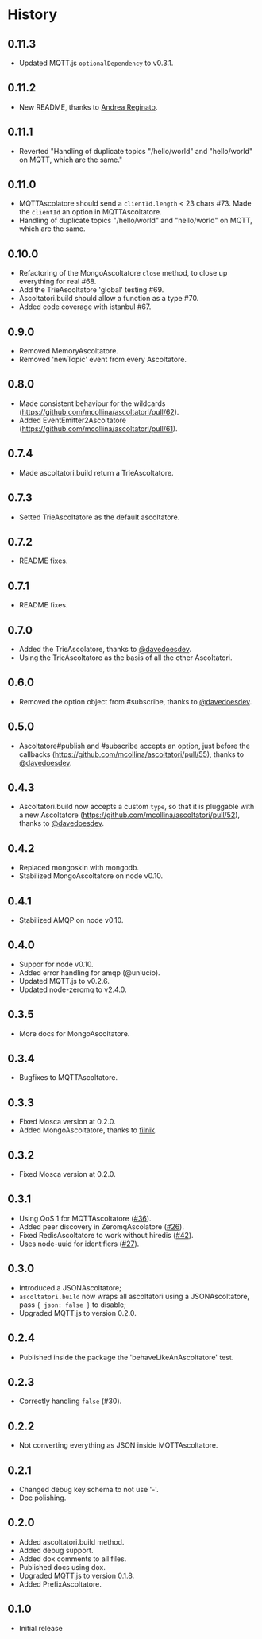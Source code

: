 
History
=======

## 0.11.3

* Updated MQTT.js `optionalDependency` to v0.3.1.

## 0.11.2

* New README, thanks to [Andrea Reginato](https://github.com/andreareginato).

## 0.11.1

* Reverted "Handling of duplicate topics "/hello/world" and "hello/world" on
  MQTT, which are the same."

## 0.11.0

* MQTTAscolatore should send a `clientId.length` < 23 chars #73.
  Made the `clientId` an option in MQTTAscoltatore.
* Handling of duplicate topics "/hello/world" and "hello/world" on
  MQTT, which are the same.

## 0.10.0

* Refactoring of the MongoAscoltatore `close` method, to close up everything for real #68.
* Add the TrieAscoltatore 'global' testing #69.
* Ascoltatori.build should allow a function as a type #70.
* Added code coverage with istanbul #67.

## 0.9.0

* Removed MemoryAscoltatore.
* Removed 'newTopic' event from every Ascoltatore.

## 0.8.0

* Made consistent behaviour for the wildcards
  (https://github.com/mcollina/ascoltatori/pull/62).
* Added EventEmitter2Ascoltatore
  (https://github.com/mcollina/ascoltatori/pull/61).

## 0.7.4

* Made ascoltatori.build return a TrieAscoltatore.

## 0.7.3

* Setted TrieAscoltatore as the default ascoltatore.

## 0.7.2

* README fixes.

## 0.7.1

* README fixes.

## 0.7.0

* Added the TrieAscolatore, thanks to 
  [@davedoesdev](https://github.com/davedoesdev).
* Using the TrieAscoltatore as the basis of all the other
  Ascoltatori.

## 0.6.0

* Removed the option object from #subscribe, thanks to
  [@davedoesdev](https://github.com/davedoesdev).

## 0.5.0

* Ascoltatore#publish and #subscribe accepts an option,
  just before the callbacks
  (https://github.com/mcollina/ascoltatori/pull/55), thanks to 
  [@davedoesdev](https://github.com/davedoesdev).

## 0.4.3

* Ascoltatori.build now accepts a custom `type`, so that it is
  pluggable with a new Ascoltatore
  (https://github.com/mcollina/ascoltatori/pull/52), thanks to
  [@davedoesdev](https://github.com/davedoesdev).

## 0.4.2

* Replaced mongoskin with mongodb.
* Stabilized MongoAscoltatore on node v0.10.

## 0.4.1

* Stabilized AMQP on node v0.10.

## 0.4.0

* Suppor for node v0.10.
* Added error handling for amqp (@unlucio).
* Updated MQTT.js to v0.2.6.
* Updated node-zeromq to v2.4.0.

## 0.3.5

* More docs for MongoAscoltatore.

## 0.3.4

* Bugfixes to MQTTAscoltatore.

## 0.3.3

* Fixed Mosca version at 0.2.0.
* Added MongoAscoltatore, thanks to [filnik](https://github.com/filnik).

## 0.3.2

* Fixed Mosca version at 0.2.0.

## 0.3.1

* Using QoS 1 for MQTTAscoltatore
  ([#36](https://github.com/mcollina/ascoltatori/issues/36)).
* Added peer discovery in ZeromqAscolatore
  ([#26](https://github.com/mcollina/ascoltatori/issues/26)).
* Fixed RedisAscoltatore to work without hiredis
  ([#42](https://github.com/mcollina/ascoltatori/issues/42)).
* Uses node-uuid for identifiers
  ([#27](https://github.com/mcollina/ascoltatori/issues/27)).

## 0.3.0

* Introduced a JSONAscoltatore;
* `ascoltatori.build` now wraps all ascoltatori using a JSONAscoltatore,
  pass `{ json: false }` to disable;
* Upgraded MQTT.js to version 0.2.0.

## 0.2.4

* Published inside the package the 'behaveLikeAnAscoltatore' test.

## 0.2.3

* Correctly handling `false` (#30).

## 0.2.2

* Not converting everything as JSON inside
  MQTTAscoltatore.

## 0.2.1

* Changed debug key schema to not use '-'.
* Doc polishing.

## 0.2.0

* Added ascoltatori.build method.
* Added debug support.
* Added dox comments to all files.
* Published docs using dox.
* Upgraded MQTT.js to version 0.1.8.
* Added PrefixAscoltatore.

## 0.1.0

* Initial release
